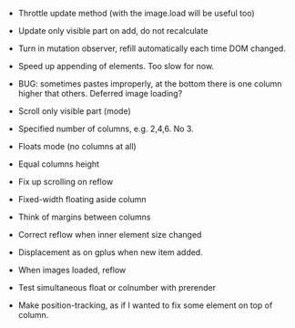 * Throttle update method (with the image.load will be useful too)

* Update only visible part on add, do not recalculate

* Turn in mutation observer, refill automatically each time DOM changed.

* Speed up appending of elements. Too slow for now.

* BUG: sometimes pastes improperly, at the bottom there is one column higher that others. Deferred image loading?

* Scroll only visible part (mode)

* Specified number of columns, e.g. 2,4,6. No 3.

* Floats mode (no columns at all)

* Equal columns height
* Fix up scrolling on reflow
* Fixed-width floating aside column
* Think of margins between columns
* Correct reflow when inner element size changed
* Displacement as on gplus when new item added.
* When images loaded, reflow
* Test simultaneous float or colnumber with prerender
* Make position-tracking, as if I wanted to fix some element on top of column.
